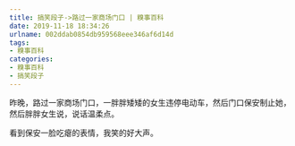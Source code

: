 ```yaml
---
title: 搞笑段子->路过一家商场门口 | 糗事百科
date: 2019-11-18 18:34:26
urlname: 002ddab0854db959568eee346af6d14d
tags: 
- 糗事百科
categories:
- 糗事百科
- 搞笑段子
---
```

昨晚，路过一家商场门口，一胖胖矮矮的女生违停电动车，然后门口保安制止她，然后胖胖女生说，说话温柔点。

看到保安一脸吃瘪的表情，我笑的好大声。


